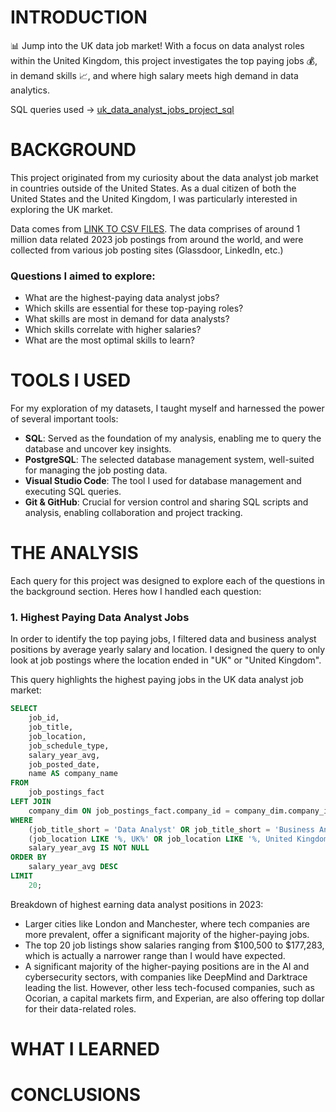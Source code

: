 # INTRODUCTION 
📊 Jump into the UK data job market! With a focus on data analyst roles within the United Kingdom, this project investigates the top paying jobs 💰, in demand skills 📈, and where high salary meets high demand in data analytics. 

SQL queries used -> [uk_data_analyst_jobs_project_sql](/uk_data_analyst_jobs_project_sql/)
# BACKGROUND
This project originated from my curiosity about the data analyst job market in countries outside of the United States. As a dual citizen of both the United States and the United Kingdom, I was particularly interested in exploring the UK market.

Data comes from [LINK TO CSV FILES](https://drive.google.com/drive/folders/1moeWYoUtUklJO6NJdWo9OV8zWjRn0rjN). The data comprises of around 1 million data related 2023 job postings from around the world, and were collected from various job posting sites (Glassdoor, LinkedIn, etc.)

### **Questions I aimed to explore:**
- What are the highest-paying data analyst jobs?
- Which skills are essential for these top-paying roles?
- What skills are most in demand for data analysts?
- Which skills correlate with higher salaries?
- What are the most optimal skills to learn?
# TOOLS I USED
For my exploration of my datasets, I taught myself and harnessed the power of several important tools:

- **SQL**: Served as the foundation of my analysis, enabling me to query the database and uncover key insights.
- **PostgreSQL**: The selected database management system, well-suited for managing the job posting data.
- **Visual Studio Code**: The tool I used for database management and executing SQL queries.
- **Git & GitHub**: Crucial for version control and sharing SQL scripts and analysis, enabling collaboration and project tracking.
# THE ANALYSIS
Each query for this project was designed to explore each of the questions in the background section.
Heres how I handled each question:

### 1. Highest Paying Data Analyst Jobs
In order to identify the top paying jobs, I filtered data and business analyst positions by average yearly salary and location. I designed the query to only look at job postings where the location ended in "UK" or "United Kingdom".

This query highlights the highest paying jobs in the UK data analyst job market:
```SQL
SELECT
    job_id,
    job_title,
    job_location,
    job_schedule_type,
    salary_year_avg,
    job_posted_date,
    name AS company_name
FROM 
    job_postings_fact
LEFT JOIN
    company_dim ON job_postings_fact.company_id = company_dim.company_id
WHERE
    (job_title_short = 'Data Analyst' OR job_title_short = 'Business Analyst') AND
    (job_location LIKE '%, UK%' OR job_location LIKE '%, United Kingdom%') AND
    salary_year_avg IS NOT NULL
ORDER BY 
    salary_year_avg DESC
LIMIT 
    20;

```
Breakdown of highest earning data analyst positions in 2023:

- Larger cities like London and Manchester, where tech companies are more prevalent, offer a significant majority of the higher-paying jobs.
- The top 20 job listings show salaries ranging from $100,500 to $177,283, which is actually a narrower range than I would have expected.
- A significant majority of the higher-paying positions are in the AI and cybersecurity sectors, with companies like DeepMind and Darktrace leading the list. However, other less tech-focused companies, such as Ocorian, a capital markets firm, and Experian, are also offering top dollar for their data-related roles.



# WHAT I LEARNED

# CONCLUSIONS
